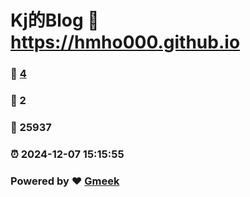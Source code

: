 # Kj的Blog :link: https://hmho000.github.io 
### :page_facing_up: [4](https://hmho000.github.io/tag.html) 
### :speech_balloon: 2 
### :hibiscus: 25937 
### :alarm_clock: 2024-12-07 15:15:55 
### Powered by :heart: [Gmeek](https://github.com/Meekdai/Gmeek)
